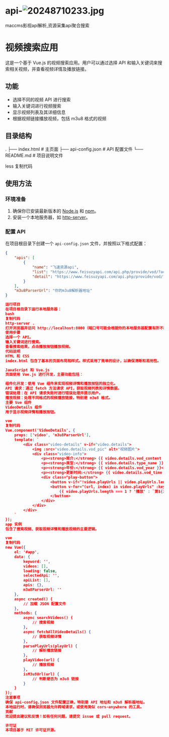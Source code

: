 
# api-![[20248710233.jpg](https://github.com/aidup/api-/blob/main/20248710233.jpg?raw=true)]()

maccms影视api解析,资源采集api聚合搜索
# 视频搜索应用

这是一个基于 Vue.js 的视频搜索应用。用户可以通过选择 API 和输入关键词来搜索相关视频，并查看视频详情及播放链接。

## 功能

- 选择不同的视频 API 进行搜索
- 输入关键词进行视频搜索
- 显示视频列表及其详细信息
- 根据视频链接播放视频，包括 m3u8 格式的视频

## 目录结构

.
├── index.html # 主页面
├── api-config.json # API 配置文件
└── README.md # 项目说明文件

less
复制代码

## 使用方法

### 环境准备

1. 确保你已安装最新版本的 [Node.js](https://nodejs.org/) 和 [npm](https://www.npmjs.com/)。
2. 安装一个本地服务器，如 [http-server](https://www.npmjs.com/package/http-server)。

### 配置 API

在项目根目录下创建一个 `api-config.json` 文件，并按照以下格式配置：

```json
{
    "apis": [
        {
            "name": "飞速资源api",
            "list": "https://www.feisuzyapi.com/api.php/provide/vod/?ac=list",
            "detail": "https://www.feisuzyapi.com/api.php/provide/vod/?ac=detail"
        }
    ],
    "m3u8ParserUrl": "你的m3u8解析器地址"
}

运行项目
在项目根目录下运行本地服务器：
bash
复制代码
http-server .
打开浏览器并访问 http://localhost:8080（端口号可能会根据你的本地服务器配置有所不同）。
使用步骤
选择一个 API。
输入关键词进行搜索。
查看搜索结果，点击播放按钮播放视频。
代码说明
HTML 和 CSS
index.html 包含了基本的页面布局和样式。样式采用了简单的设计，以确保清晰和易用性。

JavaScript 和 Vue.js
页面使用 Vue.js 进行开发，主要功能包括：

组件化开发：使用 Vue 组件来实现视频详情和播放按钮的独立化。
API 请求：通过 fetch 方法请求 API，获取视频列表和详情数据。
错误处理：在 API 请求失败时进行错误处理并提示用户。
播放视频：处理不同格式的视频播放链接，特别是 m3u8 格式。
主要 Vue 组件
VideoDetails 组件
用于显示视频详情和播放按钮。

vue
复制代码
Vue.component('VideoDetails', {
    props: ['video', 'm3u8ParserUrl'],
    template: `
        <div class="video-details" v-if="video.details">
            <img :src="video.details.vod_pic" alt="视频图片">
            <div class="video-info">
                <p><strong>简介:</strong> {{ video.details.vod_content }}</p>
                <p><strong>类型:</strong> {{ video.details.type_name }}</p>
                <p><strong>年份:</strong> {{ video.details.vod_year }}</p>
                <p><strong>更新时间:</strong> {{ video.details.vod_time }}</p>
                <div class="play-button">
                    <button v-if="!video.playUrls || video.playUrls.length === 0">播放</button>
                    <button v-for="(url, index) in video.playUrls" :key="index" @click="$emit('playVideo', url)">
                        {{ video.playUrls.length === 1 ? '播放' : `第${index + 1}集` }}
                    </button>
                </div>
            </div>
        </div>
    `
});
app 实例
包含了搜索视频、获取视频详情和播放视频的主要逻辑。

vue
复制代码
new Vue({
    el: '#app',
    data: {
        keyword: '',
        videos: [],
        loading: false,
        selectedApi: '',
        apiList: [],
        apis: {},
        m3u8ParserUrl: ''
    },
    async created() {
        // 加载 JSON 配置文件
    },
    methods: {
        async searchVideos() {
            // 搜索视频
        },
        async fetchAllVideoDetails() {
            // 获取视频详情
        },
        parsePlayUrls(playUrl) {
            // 解析播放链接
        },
        playVideo(url) {
            // 播放视频
        },
        isM3u8Url(url) {
            // 判断是否为 m3u8 链接
        }
    }
});
注意事项
确保 api-config.json 文件配置正确，特别是 API 地址和 m3u8 解析器地址。
本地运行时，请确保浏览器允许跨域请求，或使用类似 cors-anywhere 的工具。
贡献
欢迎提出建议和反馈！如有任何问题，请提交 issue 或 pull request。

许可证
本项目基于 MIT 许可证开源。
